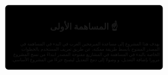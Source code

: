 <div style="background: black; border-radius: 10px; text-align: center; padding: 10px">
    <h1>المساهمة الأولى ☝️</h1>
    <p style="direction: rtl; text-align: right">يهدف هذا المشروع إلى مساعدة المبرمجين العرب في البدء في المساهمة في المصدر المفتوح بأبسط طريقة ممكنة، عن طريق تعريف المستخدم بالخطوات الخاصة بالبدء في  المساهمة في المشاريع مفتوحة المصدر ابتداءً من نسخ المشروع مرورا بإضافة التعديل، و وصولا إلى دمج التعديل ليصبح جزءًا من المشروع الأساسي.</p>
</div>
